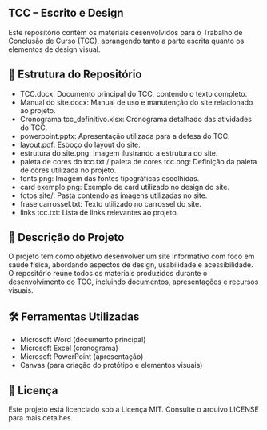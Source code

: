 ## TCC – Escrito e Design

Este repositório contém os materiais desenvolvidos para o Trabalho de Conclusão de Curso (TCC), abrangendo tanto a parte escrita quanto os elementos de design visual.

## 📁 Estrutura do Repositório

- TCC.docx: Documento principal do TCC, contendo o texto completo.
- Manual do site.docx: Manual de uso e manutenção do site relacionado ao projeto.
- Cronograma tcc_definitivo.xlsx: Cronograma detalhado das atividades do TCC.
- powerpoint.pptx: Apresentação utilizada para a defesa do TCC.
- layout.pdf: Esboço do layout do site.
- estrutura do site.png: Imagem ilustrando a estrutura do site.
- paleta de cores do tcc.txt / paleta de cores tcc.png: Definição da paleta de cores utilizada no projeto.
- fonts.png: Imagem das fontes tipográficas escolhidas.
- card exemplo.png: Exemplo de card utilizado no design do site.
- fotos site/: Pasta contendo as imagens utilizadas no site.
- frase carrossel.txt: Texto utilizado no carrossel do site.
- links tcc.txt: Lista de links relevantes ao projeto.

## 🧾 Descrição do Projeto

O projeto tem como objetivo desenvolver um site informativo com foco em saúde física, abordando aspectos de design, usabilidade e acessibilidade. O repositório reúne todos os materiais produzidos durante o desenvolvimento do TCC, incluindo documentos, apresentações e recursos visuais.

## 🛠️ Ferramentas Utilizadas

- Microsoft Word (documento principal)
- Microsoft Excel (cronograma)
- Microsoft PowerPoint (apresentação)
- Canvas (para criação do protótipo e elementos visuais)

## 📄 Licença

Este projeto está licenciado sob a Licença MIT.
Consulte o arquivo LICENSE para mais detalhes.
